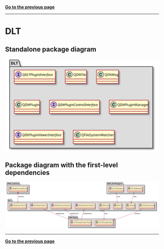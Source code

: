 [**Go to the previous page**](./dev_docs.md)

----

# DLT

## Standalone package diagram

![Class diagram with dependencies](./puml/DLT_standalone.svg)

## Package diagram with the first-level dependencies

![Class diagram with dependencies](./puml/DLT.svg)

----

[**Go to the previous page**](./dev_docs.md)